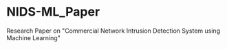 # NIDS-ML_Paper
Research Paper on "Commercial Network Intrusion Detection System using Machine Learning"
